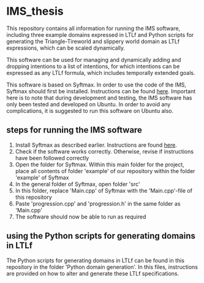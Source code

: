 # IMS_thesis
This repository contains all information for running the IMS software, including three example domains expressed in LTLf and Python scripts for generating the Triangle-Tireworld and slippery world domain as LTLf expressions, which can be scaled dynamically.

This software can be used for managing and dynamically adding and dropping intentions to a list of intentions, for which intentions can be expressed as any LTLf formula, which includes temporally extended goals. 

This software is based on Syftmax. In order to use the code of the IMS, Syftmax should first be installed. Instructions can be found [here](https://github.com/Shufang-Zhu/SyftMax).
Important here is to note that during development and testing, the IMS software has only been tested and developed on Ubuntu. In order to avoid any complications, it is suggested to run this software on Ubuntu also.

## steps for running the IMS software
1. Install Syftmax as described earlier. Instructions are found [here](https://github.com/Shufang-Zhu/SyftMax).
2. Check if the software works correctly. Otherwise, revise if instructions have been followed correctly
3. Open the folder for Syftmax. Within this main folder for the project, place all contents of folder 'example' of our repository within the folder 'example' of Syftmax
4. In the general folder of Syftmax, open folder 'src'
5. In this folder, replace 'Main.cpp' of Syftmax with the 'Main.cpp'-file of this repository
6. Paste 'progression.cpp' and 'progression.h' in the same folder as 'Main.cpp'
7. The software should now be able to run as required

## using the Python scripts for generating domains in LTLf
The Python scripts for generating domains in LTLf can be found in this repository in the folder 'Python domain generation'. In this files, instructions are provided on how to alter and generate these LTLf specifications. 
